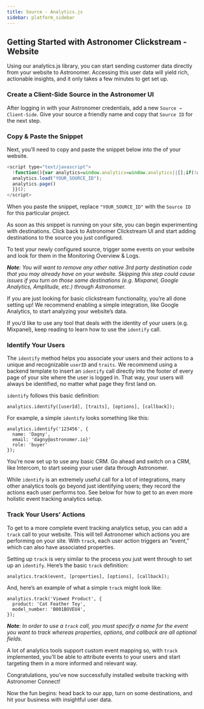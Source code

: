 ```yaml
---
title: Source - Analytics.js
sidebar: platform_sidebar
---
```

## Getting Started with Astronomer Clickstream - Website

Using our analytics.js library, you can start sending customer data directly from your website to Astronomer. Accessing this user data will yield rich, actionable insights, and it only takes a few minutes to get set up.

### Create a Client-Side Source in the Astronomer UI

After logging in with your Astronomer credentials, add a new `Source → Client-Side`. Give your source a friendly name and copy that `Source ID` for the next step.

### Copy & Paste the Snippet

Next, you’ll need to copy and paste the snippet below into the <head> of your website.

```javascript
<script type="text/javascript">
  !function(){var analytics=window.analytics=window.analytics||[];if(!analytics.initialize)if(analytics.invoked)window.console&&console.error&&console.error("Astronomer snippet included twice.");else{analytics.invoked=!0;analytics.methods=["trackSubmit","trackClick","trackLink","trackForm","pageview","identify","reset","group","track","ready","alias","page","once","off","on"];analytics.factory=function(t){return function(){var e=Array.prototype.slice.call(arguments);e.unshift(t);analytics.push(e);return analytics}};for(var t=0;t<analytics.methods.length;t++){var e=analytics.methods[t];analytics[e]=analytics.factory(e)}analytics.load=function(t){var e=document.createElement("script");e.type="text/javascript";e.async=!0;e.src=("https:"===document.location.protocol?"https://":"http://")+"cdn.astronomer.io/analytics.js/v1/"+t+"/"+t+".js";var n=document.getElementsByTagName("script")[0];n.parentNode.insertBefore(e,n)};analytics.SNIPPET_VERSION="3.1.0";
  analytics.load("YOUR_SOURCE_ID");
  analytics.page()
  }}();
</script>
```

When you paste the snippet, replace ``"YOUR_SOURCE_ID"`` with the `Source ID` for this particular project.

As soon as this snippet is running on your site, you can begin experimenting with destinations. Click back to Astronomer Clickstream UI and start adding destinations to the source you just configured.

To test your newly configured source, trigger some events on your website and look for them in the Monitoring Overview & Logs.

***Note**: You will want to remove any other native 3rd party destination code that you may already have on your website. Skipping this step could cause issues if you turn on those same destinations (e.g. Mixpanel, Google Analytics, Amplitude, etc.) through Astronomer.*

If you are just looking for basic clickstream functionality, you’re all done setting up! We recommend enabling a simple integration, like Google Analytics, to start analyzing your website’s data.

If you’d like to use any tool that deals with the identity of your users (e.g. Mixpanel), keep reading to learn how to use the `identify` call.

### Identify Your Users

The `identify` method helps you associate your users and their actions to a unique and recognizable `userID` and `traits`. We recommend using a backend template to insert an `identify` call directly into the footer of every page of your site where the user is logged in. That way, your users will always be identified, no matter what page they first land on.

`identify` follows this basic definition:

```
analytics.identify([userId], [traits], [options], [callback]);
```

For example, a simple `identify` looks something like this:

```
analytics.identify('123456', {
  name: 'Dagny',
  email: 'dagny@astronomer.io}'
  role: 'buyer'
});
```

You’re now set up to use any basic CRM. Go ahead and switch on a CRM, like Intercom, to start seeing your user data through Astronomer.

While `identify` is an extremely useful call for a lot of integrations, many other analytics tools go beyond just identifying users; they record the actions each user performs too. See below for how to get to an even more holistic event tracking analytics setup.

### Track Your Users’ Actions

To get to a more complete event tracking analytics setup, you can add a `track` call to your website. This will tell Astronomer which actions you are performing on your site. With `track`, each user action triggers an “event,” which can also have associated properties.

Setting up `track` is very similar to the process you just went through to set up an `identify`. Here’s the basic `track` definition:

```
analytics.track(event, [properties], [options], [callback]);
```

And, here’s an example of what a simple `track` might look like:

```
analytics.track('Viewed Product', {
  product: 'Cat Feather Toy',
  model_number: 'B001BOVEU4',
});
```

***Note**: In order to use a `track` call, you must specify a name for the event you want to track whereas properties, options, and callback are all optional fields.*

A lot of analytics tools support custom event mapping so, with `track` implemented, you’ll be able to attribute events to your users and start targeting them in a more informed and relevant way.

Congratulations, you’ve now successfully installed website tracking with Astronomer Connect!

Now the fun begins: head back to our app, turn on some destinations, and hit your business with insightful user data.
